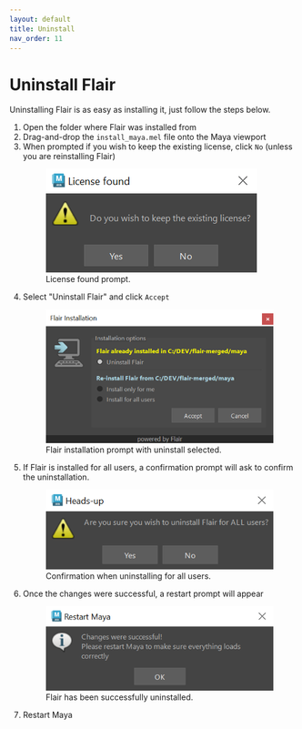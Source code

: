 ```yaml
---
layout: default
title: Uninstall
nav_order: 11
---
```


# Uninstall Flair

Uninstalling Flair is as easy as installing it, just follow the steps below.

1. Open the folder where Flair was installed from
2. Drag-and-drop the `install_maya.mel` file onto the Maya viewport
3. When prompted if you wish to keep the existing license, click `No` (unless you are reinstalling Flair)
    <figure class="aio-ui aio-window">
        <img src="/media/setup/installation_license_confirmation.png" alt="License found prompt">
        <figcaption>License found prompt.</figcaption>
    </figure>
4. Select "Uninstall Flair" and click `Accept`
    <figure class="aio-ui aio-window">
        <img src="/media/uninstall/uninstall.png" alt="Flair installation prompt with uninstall option selected">
        <figcaption>Flair installation prompt with uninstall selected.</figcaption>
    </figure>
5. If Flair is installed for all users, a confirmation prompt will ask to confirm the uninstallation.
    <figure class="aio-ui aio-window">
        <img src="/media/uninstall/confirmation.png" alt="Uninstallation confirmation for All Users">
        <figcaption>Confirmation when uninstalling for all users.</figcaption>
    </figure>
6. Once the changes were successful, a restart prompt will appear
    <figure class="aio-ui aio-window">
        <img src="/media/setup/success.png" alt="Dialog stating that the changes were successful">
        <figcaption>Flair has been successfully uninstalled.</figcaption>
    </figure>
7. Restart Maya

